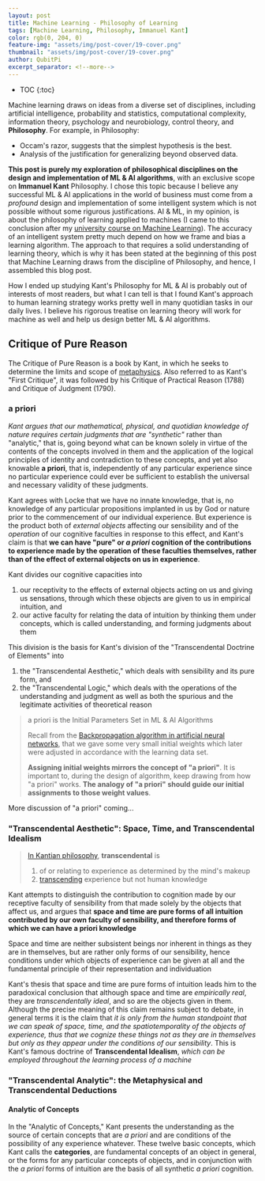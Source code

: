 ```yaml
---
layout: post
title: Machine Learning - Philosophy of Learning
tags: [Machine Learning, Philosophy, Immanuel Kant]
color: rgb(0, 204, 0)
feature-img: "assets/img/post-cover/19-cover.png"
thumbnail: "assets/img/post-cover/19-cover.png"
author: QubitPi
excerpt_separator: <!--more-->
---
```


<!--more-->

* TOC
{:toc}

Machine learning draws on ideas from a diverse set of disciplines, including artificial intelligence, probability and 
statistics, computational complexity, information theory, psychology and neurobiology, control theory, and
**Philosophy**. For example, in Philosophy:

* Occam's razor, suggests that the simplest hypothesis is the best.
* Analysis of the justification for generalizing beyond observed data.

**This post is purely my exploration of philosophical disciplines on the design and implementation of ML & AI
algorithms**, with an exclusive scope on **Immanuel Kant** Philosophy. I chose this topic because I believe any
successful ML & AI applications in the world of business must come from a _profound_ design and implementation of
some intelligent system which is not possible without some rigurous justifications. AI & ML, in my opinion, is about the
philosophy of learning applied to machines (I came to this conclusion after my
[university course on Machine Learning](https://courses.engr.illinois.edu/cs446/sp2015/resources.html)). The accuracy of 
an intelligent system pretty much depend on how we frame and bias a learning algorithm. The approach to that requires
a solid understanding of learning theory, which is why it has been stated at the beginning of this post that Machine 
Learning draws from the discipline of Philosophy, and hence, I assembled this blog post.

How I ended up studying Kant's Philosophy for ML & AI is probably out of interests of most readers, but what I can tell
is that I found Kant's approach to human learning strategy works pretty well in many quotidian tasks in our daily lives.
I believe his rigorous treatise on learning theory will work for machine as well and help us design better ML & AI 
algorithms.


Critique of Pure Reason
-----------------------

The Critique of Pure Reason is a book by Kant, in which he seeks to determine the limits and scope of
[metaphysics](https://en.wikipedia.org/wiki/Metaphysics). Also referred to as Kant's "First Critique", it was followed
by his Critique of Practical Reason (1788) and Critique of Judgment (1790). 

### a priori

_Kant argues that our mathematical, physical, and quotidian knowledge of nature requires certain judgments that are 
"synthetic"_ rather than "analytic," that is, going beyond what can be known solely in virtue of the contents of the 
concepts involved in them and the application of the logical principles of identity and contradiction to these concepts, 
and yet also knowable **a priori**, that is, independently of any particular experience since no particular experience
could ever be sufficient to establish the universal and necessary validity of these judgments.

Kant agrees with Locke that we have no innate knowledge, that is, no knowledge of any particular propositions implanted
in us by God or nature prior to the commencement of our individual experience. But experience is the product both of 
_external objects_ affecting our sensibility and of the _operation_ of our cognitive faculties in response to this
effect, and Kant's claim is that **we can have "pure" or _a priori_ cognition of the contributions to experience made by 
the operation of these faculties themselves, rather than of the effect of external objects on us in experience**.

Kant divides our cognitive capacities into

1. our receptivity to the effects of external objects acting on us and giving us sensations, through which these objects 
   are given to us in empirical intuition, and
2. our active faculty for relating the data of intuition by thinking them under concepts, which is called understanding, 
   and forming judgments about them

This division is the basis for Kant's division of the "Transcendental Doctrine of Elements" into

1. the "Transcendental Aesthetic," which deals with sensibility and its pure form, and
2. the "Transcendental Logic," which deals with the operations of the understanding and judgment as well as both the
   spurious and the legitimate activities of theoretical reason

> a priori is the Initial Parameters Set in ML & AI Algorithms
>
> Recall from the
> [Backpropagation algorithm in artificial neural networks](https://qubitpi.github.io/jersey-guide/2022/08/09/artificial-neural-networks.html#the-backpropagation-algorithm),
> that we gave some very small initial weights which later were adjusted in accordance with the learning data set. 
> 
> **Assigning initial weights mirrors the concept of "a priori"**. It is important to, during the design of algorithm,
> keep drawing from how "a priori" works. **The analogy of "a priori" should guide our initial assignments to those
> weight values**.

More discussion of "a priori" coming...

### "Transcendental Aesthetic": Space, Time, and Transcendental Idealism

> [In Kantian philosophy](https://www.merriam-webster.com/dictionary/transcendental), **transcendental** is
>
> 1. of or relating to experience as determined by the mind's makeup
> 2. [transcending](https://www.merriam-webster.com/dictionary/transcending) experience but not human knowledge

Kant attempts to distinguish the contribution to cognition made by our receptive faculty of sensibility from that made 
solely by the objects that affect us, and argues that **space and time are pure forms of all intuition contributed by
our own faculty of sensibility, and therefore forms of which we can have a priori knowledge**

Space and time are neither subsistent beings nor inherent in things as they are in themselves, but are rather only forms
of our sensibility, hence conditions under which objects of experience can be given at all and the fundamental principle
of their representation and individuation

Kant's thesis that space and time are pure forms of intuition leads him to the paradoxical conclusion that although
space and time are _empirically real_, they are _transcendentally ideal_, and so are the objects given in them. Although 
the precise meaning of this claim remains subject to debate, in general terms it is the claim that _it is only from the 
human standpoint that we can speak of space, time, and the spatiotemporality of the objects of experience, thus that we 
cognize these things not as they are in themselves but only as they appear under the conditions of our sensibility_.
This is Kant's famous doctrine of **Transcendental Idealism**, _which can be employed throughout the learning process of
a machine_

### "Transcendental Analytic": the Metaphysical and Transcendental Deductions

#### Analytic of Concepts

In the "Analytic of Concepts," Kant presents the understanding as the source of certain concepts that are _a priori_ and 
are conditions of the possibility of any experience whatever. These twelve basic concepts, which Kant calls the 
**categories**, are fundamental concepts of an object in general, or the forms for any particular concepts of objects,
and in conjunction with the _a priori_ forms of intuition are the basis of all synthetic _a priori_ cognition.

